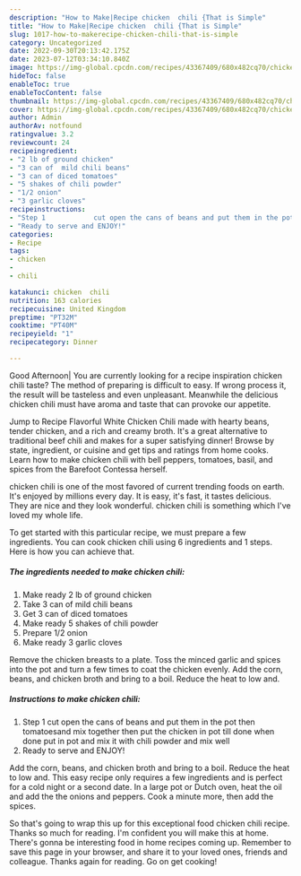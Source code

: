 ```yaml
---
description: "How to Make|Recipe chicken  chili {That is Simple"
title: "How to Make|Recipe chicken  chili {That is Simple"
slug: 1017-how-to-makerecipe-chicken-chili-that-is-simple
category: Uncategorized
date: 2022-09-30T20:13:42.175Z
date: 2023-07-12T03:34:10.840Z
image: https://img-global.cpcdn.com/recipes/43367409/680x482cq70/chicken-chili-recipe-main-photo.jpg
hideToc: false
enableToc: true
enableTocContent: false
thumbnail: https://img-global.cpcdn.com/recipes/43367409/680x482cq70/chicken-chili-recipe-main-photo.jpg
cover: https://img-global.cpcdn.com/recipes/43367409/680x482cq70/chicken-chili-recipe-main-photo.jpg
author: Admin
authorAv: notfound
ratingvalue: 3.2
reviewcount: 24
recipeingredient:
- "2 lb of ground chicken"
- "3 can of  mild chili beans"
- "3 can of diced tomatoes"
- "5 shakes of chili powder"
- "1/2 onion"
- "3 garlic cloves"
recipeinstructions:
- "Step 1            cut open the cans of beans and put them in the pot then tomatoesand mix together then put the chicken in pot  till done when done put in pot and mix it with chili powder and mix well"
- "Ready to serve and ENJOY!"
categories:
- Recipe
tags:
- chicken
- 
- chili

katakunci: chicken  chili 
nutrition: 163 calories
recipecuisine: United Kingdom
preptime: "PT32M"
cooktime: "PT40M"
recipeyield: "1"
recipecategory: Dinner

---
```



Good Afternoon| You are currently looking for a recipe inspiration chicken  chili taste? The method of preparing is difficult to easy. If wrong process it, the result will be tasteless and even unpleasant. Meanwhile the delicious chicken  chili must have aroma and taste that can provoke our appetite.





Jump to Recipe Flavorful White Chicken Chili made with hearty beans, tender chicken, and a rich and creamy broth. It&#39;s a great alternative to traditional beef chili and makes for a super satisfying dinner! Browse by state, ingredient, or cuisine and get tips and ratings from home cooks. Learn how to make chicken chili with bell peppers, tomatoes, basil, and spices from the Barefoot Contessa herself.

chicken  chili is one of the most favored of current trending foods on earth. It's enjoyed by millions every day. It is easy, it's fast, it tastes delicious. They are nice and they look wonderful. chicken  chili is something which I've loved my whole life.


To get started with this particular recipe, we must prepare a few ingredients. You can cook chicken  chili using 6 ingredients and 1 steps. Here is how you can achieve that.

<!--inarticleads1-->

##### The ingredients needed to make chicken  chili:

1. Make ready 2 lb of ground chicken
1. Take 3 can of  mild chili beans
1. Get 3 can of diced tomatoes
1. Make ready 5 shakes of chili powder
1. Prepare 1/2 onion
1. Make ready 3 garlic cloves


Remove the chicken breasts to a plate. Toss the minced garlic and spices into the pot and turn a few times to coat the chicken evenly. Add the corn, beans, and chicken broth and bring to a boil. Reduce the heat to low and. 

<!--inarticleads2-->

##### Instructions to make chicken  chili:

1. Step 1            cut open the cans of beans and put them in the pot then tomatoesand mix together then put the chicken in pot  till done when done put in pot and mix it with chili powder and mix well
1. Ready to serve and ENJOY!

Add the corn, beans, and chicken broth and bring to a boil. Reduce the heat to low and. This easy recipe only requires a few ingredients and is perfect for a cold night or a second date. In a large pot or Dutch oven, heat the oil and add the the onions and peppers. Cook a minute more, then add the spices. 

So that's going to wrap this up for this exceptional food chicken  chili recipe. Thanks so much for reading. I'm confident you will make this at home. There's gonna be interesting food in home recipes coming up. Remember to save this page in your browser, and share it to your loved ones, friends and colleague. Thanks again for reading. Go on get cooking!
